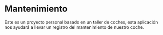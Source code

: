 # Mantenimiento

Este es un proyecto personal basado en un taller de coches, esta aplicación nos ayudará a llevar un registro del mantenimiento de nuestro coche.
